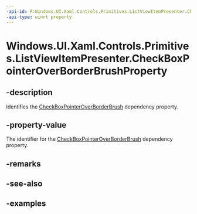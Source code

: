 ```yaml
---
-api-id: P:Windows.UI.Xaml.Controls.Primitives.ListViewItemPresenter.CheckBoxPointerOverBorderBrushProperty
-api-type: winrt property
---
```


# Windows.UI.Xaml.Controls.Primitives.ListViewItemPresenter.CheckBoxPointerOverBorderBrushProperty

<!--
public static Windows.UI.Xaml.DependencyProperty CheckBoxPointerOverBorderBrushProperty { get; }
-->


## -description

Identifies the [CheckBoxPointerOverBorderBrush](listviewitempresenter_checkboxpointeroverborderbrush.md) dependency property.

## -property-value

The identifier for the [CheckBoxPointerOverBorderBrush](listviewitempresenter_checkboxpointeroverborderbrush.md) dependency property.

## -remarks

## -see-also

## -examples


